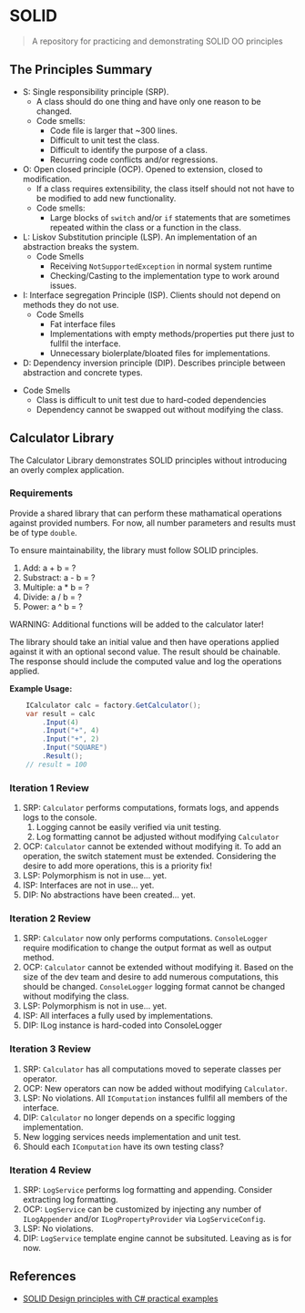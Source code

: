 # SOLID

> A repository for practicing and demonstrating SOLID OO principles


## The Principles Summary

* S: Single responsibility principle (SRP). 
  - A class should do one thing and have only one reason to be changed.
  - Code smells: 
    * Code file is larger that ~300 lines.
    * Difficult to unit test the class.
    * Difficult to identify the purpose of a class.
    * Recurring code conflicts and/or regressions.
* O: Open closed principle (OCP). Opened to extension, closed to modification. 
  - If a class requires extensibility, the class itself should not not have
to be modified to add new functionality.
  - Code smells:
    * Large blocks of `switch` and/or `if` statements that are sometimes repeated within
the class or a function in the class.    
* L: Liskov Substitution principle (LSP). An implementation of an abstraction breaks the system.
    - Code Smells
      * Receiving `NotSupportedException` in normal system runtime
      * Checking/Casting to the implementation type to work around issues.
* I: Interface segregation Principle (ISP). Clients should not depend on methods they do not use.
  - Code Smells
    - Fat interface files
    - Implementations with empty methods/properties put there just to fullfil the interface.
    - Unnecessary biolerplate/bloated files for implementations.
* D: Dependency inversion principle (DIP). Describes principle between abstraction and concrete types.
 - Code Smells
   - Class is difficult to unit test due to hard-coded dependencies
   - Dependency cannot be swapped out without modifying the class.

## Calculator Library

The Calculator Library demonstrates SOLID principles without introducing an overly complex 
application.

### Requirements

Provide a shared library that can perform these mathamatical operations against provided numbers.
For now, all number parameters and results must be of type `double`. 

To ensure maintainability, the library must follow
SOLID principles.  

1. Add: a + b = ?
2. Substract: a - b = ?
3. Multiple: a * b = ?
4. Divide: a / b = ?
5. Power: a ^ b = ?

WARNING: Additional functions will be added to the calculator later!

The library should take an initial value and then have operations applied against it
with an optional second value. The result should be chainable.  The response should include the 
computed value and log the operations applied.

**Example Usage:**

```csharp
    ICalculator calc = factory.GetCalculator();
    var result = calc
        .Input(4)
        .Input("+", 4)
        .Input("+", 2)
        .Input("SQUARE")
        .Result();
    // result = 100
```

### Iteration 1 Review

1. SRP: `Calculator` performs computations, formats logs, and appends logs to the console.
   1. Logging cannot be easily verified via unit testing.
   1. Log formatting cannot be adjusted without modifying `Calculator`
2. OCP: `Calculator` cannot be extended without modifying it. To add an operation, the switch statement
must be extended.  Considering the desire to add more operations, this is a priority fix!
3. LSP: Polymorphism is not in use... yet.
4. ISP: Interfaces are not in use... yet.
5. DIP: No abstractions have been created... yet.

### Iteration 2 Review

1. SRP: `Calculator` now only performs computations.  `ConsoleLogger`
require modification to change the output format as well as output method.
2. OCP: `Calculator` cannot be extended without modifying it. Based on the size of the dev
team and desire to add numerous computations, this should be changed. `ConsoleLogger` logging
format cannot be changed without modifying the class.
3. LSP: Polymorphism is not in use... yet.
4. ISP: All interfaces a fully used by implementations.
5. DIP: ILog instance is hard-coded into ConsoleLogger

### Iteration 3 Review

1. SRP: `Calculator` has all computations moved to seperate classes per operator.
2. OCP: New operators can now be added without modifying `Calculator`. 
3. LSP: No violations.  All `IComputation` instances fullfil all members of the interface.
4. DIP: `Calculator` no longer depends on a specific logging implementation.
5. New logging services needs implementation and unit test.
6. Should each `IComputation` have its own testing class?


### Iteration 4 Review

1. SRP: `LogService` performs log formatting and appending. Consider extracting log formatting.
2. OCP: `LogService` can be customized by injecting any number of `ILogAppender` and/or `ILogPropertyProvider`
via `LogServiceConfig`.
3. LSP: No violations.
4. DIP: `LogService` template engine cannot be subsituted.  Leaving as is for now.

## References

* [SOLID Design principles with C# practical examples](http://www.dotnetforall.com/solid-design-principles-examples/)

